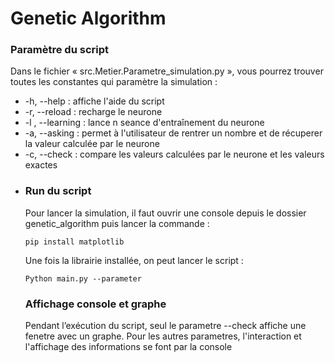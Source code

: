 # Genetic Algorithm 

### Paramètre du script

<p> Dans le fichier « src.Metier.Parametre_simulation.py », vous pourrez trouver toutes les constantes qui paramètre la simulation :
<ul>
<li>-h, --help : affiche l'aide du script</li>
<li>-r, --reload : recharge le neurone</li>
<li>-l <n>, --learning <n> : lance n seance d'entraînement du neurone</li>
<li>-a, --asking : permet à l'utilisateur de rentrer un nombre et de récuperer la valeur calculée par le neurone</li>
<li>-c, --check : compare les valeurs calculées par le neurone et les valeurs exactes</li>
<li
</ul>
</p>

### Run du script

<p>Pour lancer la simulation, il faut ouvrir une console depuis le dossier genetic_algorithm puis lancer la commande :</p>

<pre><code>pip install matplotlib</code></pre>

<p> Une fois la librairie installée, on peut lancer le script :<p>
	
<pre><code>Python main.py --parameter </code></pre>

### Affichage console et graphe

Pendant l’exécution du script, seul le parametre --check affiche une fenetre avec un graphe. Pour les autres parametres,
l'interaction et l'affichage des informations se font par la console
